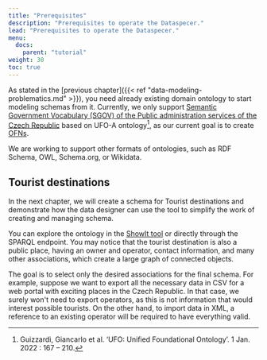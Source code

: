 ```yaml
---
title: "Prerequisites"
description: "Prerequisites to operate the Dataspecer."
lead: "Prerequisites to operate the Dataspecer."
menu:
  docs:
    parent: "tutorial"
weight: 30
toc: true
---
```


As stated in the [previous chapter]({{< ref "data-modeling-problematics.md" >}}), you need already existing domain ontology to start modeling schemas from it. Currently, we only support [Semantic Government Vocabulary (SGOV) of the Public administration services of the Czech Republic](https://opendata-mvcr.github.io/ssp/) based on UFO-A ontology[^ufo-a], as our current goal is to create [OFNs](https://data.gov.cz/ofn/).

We are working to support other formats of ontologies, such as RDF Schema, OWL, Schema.org, or Wikidata.

## Tourist destinations

In the next chapter, we will create a schema for Tourist destinations and demonstrate how the data designer can use the tool to simplify the work of creating and managing schema.

You can explore the ontology in the [ShowIt tool](https://xn--slovnk-7va.gov.cz/prohl%C3%AD%C5%BE%C3%ADme/pojem?iri=https://slovn%C3%ADk.gov.cz/datov%C3%BD/turistick%C3%A9-c%C3%ADle/pojem/turistick%C3%BD-c%C3%ADl) or directly through the SPARQL endpoint. You may notice that the tourist destination is also a public place, having an owner and operator, contact information, and many other associations, which create a large graph of connected objects.

The goal is to select only the desired associations for the final schema. For example, suppose we want to export all the necessary data in CSV for a web portal with exciting places in the Czech Republic. In that case, we surely won't need to export operators, as this is not information that would interest possible tourists. On the other hand, to import data in XML, a reference to an existing operator will be required to have everything valid.

[^ufo-a]: Guizzardi, Giancarlo et al. ‘UFO: Unified Foundational Ontology’. 1 Jan. 2022 : 167 – 210.

